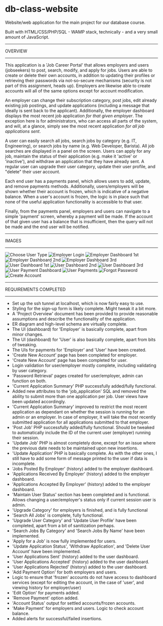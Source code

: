 # db-class-website

Website/web application for the main project for our database course.

Built with HTML/CSS/PHP/SQL - WAMP stack, technically - and a very small amount of JavaScript.


************
  OVERVIEW
************

This application is a 'Job Career Portal' that allows employers and users (jobseekers) to post, search, modify, and apply for jobs. Users are able to create or delete their own accounts, in addition to updating their profiles or retrieving their passwords via not-so-secure mechanisms (security is not part of this assignment, heads up). Employers are likewise able to create accounts will all of the same options except for account modification.

An employer can change their subscription category, post jobs, edit already existing job postings, and update applications (including a message that ideally is sent back to the applicant). Additionally, the employer dashboard displays the most recent job application *for that given employer*. The exception here is for administrators, who can access all parts of the system, and will, at a glance, simply see the most recent application *for all job applications sent*.

A user can easily search all jobs, search jobs by category (e.g. IT, Engineering), or search jobs by name (e.g. Web Developer, Barista). All job searches are displayed in a panel on the screen. Users can apply for any job, maintain the status of their application (e.g. make it 'active' or 'inactive'), and withdraw an application that they have already sent. A regular user can upgrade their user category, update their user profile, and "delete" their user account.

Each end user has a payments panel, which allows users to add, update, and remove payments methods. Additionally, users/employers will be shown whether their account is frozen, which is indicative of a negative balance. When a user's account is frozen, the logic is in place such that none of the useful application functionality is accessible to that user.

Finally, from the payments panel, employers and users can navigate to a simple 'payment' screen, whereby a payment will be made. If the account of that given user has a balance that is insufficient, then the query will not be made and the end user will be notified.

**********
  IMAGES
**********

![Choose User Type](img/screen1.jpg)
![Employer Login](img/screen2.JPG)
![Employer Dashboard 1st](img/screen3.JPG)
![Employer Dashboard 2nd](img/screen4.JPG)
![Employer Dashboard 3rd](img/screen5.JPG)
![User Dashboard 1st](img/screen6.JPG)
![User Dashboard 2nd](img/screen7.JPG)
![User Dashboard 3rd](img/screen8.JPG)
![User Payment Dashboard](img/screen9.JPG)
![User Payments](img/screen10.JPG)
![Forgot Password](img/screen11.JPG)
![Create Account](img/screen12.JPG)

*************************
  REQUIREMENTS COMPLETED  
*************************

- Set up the ssh tunnel at localhost, which is now fairly easy to use.
- Styling for the sign-up form is likely complete. Might tweak it a bit more.
- A 'Project Overview' document has been provided to provide reasonable assumptions and describe the functionality of the application.
- ER diagram and high-level schema are virtually complete.
- The UI (dashboard) for 'Employer' is basically complete, apart from minor changes.
- The UI (dashboard) for 'User' is also basically complete, apart from bits of tweaking.
- The UIs for payments for 'Employer' and 'User' have been created.
- 'Create New Account' page has been completed for employer.
- 'Create New Account' page has been completed for user.
- Login validation for user/employer mostly complete, including validating by user category.
- 'Password Retrieval' pages created for user/employer, admin can function on both.
- 'Current Application Summary' PHP successfully added/fully functional.
- Added new attributes to the 'job_application' SQL and removed the ability to submit more than one application per job. User views have been updated accordingly.
- 'Current Application Summary' improved to restrict the most recent application as dependant on whether the session is running for an admin or an employer. In case of employer, it will take the most recently submitted application for all applications submitted to that employer.
- 'Post Job' PHP successfully added/fully functional. Should be tweaked to automatically include the ID of the current user (employer) running their session.
- 'Update Job' PHP is almost completely done, except for an issue where the previous date needs to be maintained upon new insertions.
- 'Update Application' PHP is basically complete. As with the other ones, I still have to add some form of message printed to the user if data is incomplete.
- 'Jobs Posted By Employer' (history) added to the employer dashboard.
- 'Applications Received By Employer' (history) added to the employer dashboard.
- 'Applications Accepted By Employer' (history) added to the employer dashboard.
- 'Maintain User Status' section has been completed and is functional. Allows changing a user/employer's status only if current session user is admin.
- 'Upgrade Category' for employers is finished, and is fully functional
- 'Search All Jobs' is complete, fully functional.
- 'Upgrade User Category' and 'Update User Profile' have been completed, apart from a bit of sanitization perhaps.
- 'Search Jobs By Category' and 'Search Jobs By Name' have been implemented.
- 'Apply for a Job' is now fully implemented for users.
- 'Update Application Status', 'Withdraw Application', and 'Delete User Account' have been implemented.
- 'User Applications Sent' (history) added to the user dashboard.
- 'User Applications Accepted' (history) added to the user dashboard.
- 'User Applications Rejected' (history) added to the user dashboard.
- 'Add Payment Option' for both employers and users.
- Logic to ensure that 'frozen' accounts do not have access to dashboard services (except for editing the account, in the case of 'user', and viewing history for employer/user)
- 'Edit Option' for payments added.
- 'Remove Payment' option added.
- 'Account Status' output for settled accounts/frozen accounts.
- 'Make Payment' for employers and users. Logic to check account balance.
- Added alerts for successful/failed insertions.
